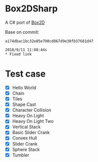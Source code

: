 # Box2DSharp
A C# port of [Box2D](https://github.com/erincatto/Box2D)

Base on commit: 
```
a174dbac1bc32e05e790cd867d9e30fb37681d47

2018/9/11 11:08:44s
* Fixed link 
```

# Test case
* [x] Hello World
* [x] Chain
* [x] Tiles
* [x] Shape Cast
* [x] Character Collision
* [x] Heavy On Light
* [x] Heavy On Light Two
* [x] Vertical Stack
* [x] Basic Slider Crank
* [x] Convex Hull
* [x] Slider Crank
* [x] Sphere Stack
* [x] Tumbler
